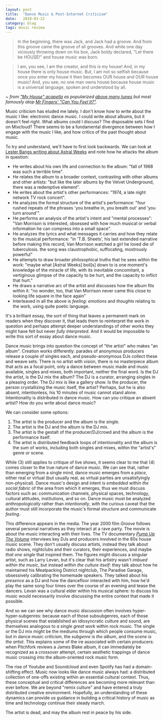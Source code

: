 ```yaml
---
layout: post
title:  "Dance Music & Post-Internet Criticism"
date:   2018-03-22
category: blog
tags: music review
---
```


> In the beginning, there was Jack, and Jack had a groove.
> And from this groove came the groove of all grooves.
> And while one day viciously throwing down on his box, Jack boldy declared,
> "Let there be HOUSE!" and house music was born.

> I am, you see, I am the creator, and this is my house!
> And, in my house there is only house music.
> But, I am not so selfish because once you enter my house it then becomes OUR house and OUR house music!
> And, you see, no one man owns house because house music is a universal language, spoken and understood by all.

_~ from ["My House" acapella](https://www.youtube.com/watch?v=YO9KEKnnlKs) as popularized [above many tunes](http://hyperreal.org/raves/spirit/vibe/JacksHouse.html) but most famously atop [Mr Fingers' "Can You Feel It?"](https://www.youtube.com/watch?v=ts8iBs3tpmw)._

Music criticism has eluded me lately. I don't know how to write about the music I like: electronic dance music. I could write about albums, but it doesn't feel right. What albums could I discuss? The disposable sets I find on Mixcloud? There seems to be a fundamental divergence between how I engage with the music I like, and how critics of the past thought about music.

To try and understand, we'll have to first look backwards. We can look at [Lester Bangs writing about Astral Weeks](https://personal.cis.strath.ac.uk/murray.wood/astral.html) and note how he attacks the album in question:

* He writes about his own life and connection to the album: "fall of 1968 was such a terrible time".
* He relates the album to a broader context, contrasting with other albums and other artists: "but like the later albums by the Velvet Underground, there was a redemptive element".
* He writes about the artist's other performances: "1974, a late night network TV rock concert".
* He analyzes the formal structure of the artist's performance: "four rushed repeats of the phrases 'you breathe in, you breath out' and 'you turn around'".
* He performs an analysis of the artist's intent and "mental processes": "Van Morrison is interested, obsessed with how much musical or verbal information he can compress into a small space".
* He analyzes the lyrics and what messages it carries and how they relate to the musical performance: "in 'T.B. Sheets', his last extended narrative before making this record, Van Morrison watched a girl he loved die of tuberculosis. the song was claustrophobic, suffocating, mostrously powerful"
* He attempts to draw broader philosophical truths that he sees within the work: "maybe what [Astral Weeks] boil[s] down to is one moment's knowledge of the miracle of life, with its inevitable concomitant, a vertiginous glimpse of the capacity to be hurt, and the capacity to inflict that hurt."
* He draws a narrative arc of the artist and discusses how the album fits within it: "no wonder, too, that Van Morrison never came this close to looking life square in the face again"
* Interleaved in all the above is _feeling_: _emotions_ and _thoughts_ relating to the work, using quite poetic language.

It's a brilliant essay, the sort of thing that leaves a permanent mark on readers when they discover it, that leads them to reinterpret the work in question and perhaps attempt deeper understandings of other works they might have felt but never _fully interpreted_. And it would be impossible to write this sort of essay about dance music.

Dance music brings into question the concept of "the artist" who makes "an album". Creation works differently: parades of anonymous producers release a couple of singles each, and pseudo-anonymous DJs collect these and weave sets. There is no artist with vision, there is no masterpiece album that acts as a focal point, only a dance between music made and music available, singles and mixes, both important, neither the final word. Is the DJ the artist, is the DJ mix the album? The DJ is a curator, arranging singles in a pleasing order. The DJ mix is like a gallery show. Is the producer, the person crystallizing the music itself, the artist? Perhaps, but he is also absent, intentionless, his 10 minutes of music cannot stand alone. Intentionality is distributed in dance music. How can you critique an absent artist? How do you write about dance music?

We can consider some options:
1. The artist is the producer and the album is the single.
1. The artist is the DJ and the album is the DJ mix.
1. The artist is the gestalt of the producer/DJ/crowd and the album is the performance itself.
1. The artist is distributed feedback loops of intentionality and the album is the sum of works, including both singles and mixes, within the "artist's" genre or scene.

While (3) still applies to critique of live shows, it seems clear to me that (4) comes closer to the true nature of dance music. We can see that, rather than emerging from a single mind, dance music emerges from a _place_, either real or virtual (but usually real, as virtual parties are unsatisfyingly non-physical). Dance music's design and intent is _embedded within the social fabric_ of the area from which it emerges, thus we must discuss factors such as: communication channels, physical spaces, technology, cultural attitudes, institutions, and so on. Dance music must be analyzed _anthropologically_ rather than _intentionally_, with the curious caveat that the author must still incorporate the music's formal structure and communicate _feeling_.

This difference appears in the media. The year 2000 film _Groove_ follows several personal narratives as they interact at a rave party. The movie is about the music interacting with their lives. The TV documentary [_Pump Up The Volume_](https://www.youtube.com/watch?v=rw-tRL9PUNg) interviews key DJs and producers involved in the 80s house music scene. They don't usually discuss artists, instead they talk about radio shows, nightclubs and their curators, their experiences, and maybe _that one single_ that inspired them. The figures might discuss a singular artist, such as Larry Levan, but it's clear that his artistry wasn't _imbued within the music_, but instead _within the culture itself_: they talk about how he maintained his Meatpacking District nightclub, The Paradise Garage, obsessively calibrating the homemade speakers. They talked about his _presence_ as a DJ and how the dancefloor interacted with him, how he'd play the same song four times over the course of an evening and tease the dancers. Levan was a cultural elder within his musical sphere: to discuss his music would necessarily involve discussing the entire context that made it possible.

And so we can see why dance music discussion often involves hyper-hyper-subgenres: because each of those subsubgenres, each of those physical scenes that established an idiosyncratic culture and sound, are themselves analogous to _a single great work_ within rock music. The single or the DJ mix might be the mediums through which people consume music, but in dance music _criticism_, the _subgenre is the album_, and the _scene is the artist_. This explains some of the ire associated with certain producers: when Pitchfork reviews a James Blake album, it can immediately be recognized as a _crossover_ attempt, certain aesthetic trappings of dance music crossing into the album-oriented rock music form.

The rise of Youtube and Soundcloud and even Spotify has had a domain-shifting effect. Music now looks like dance music always had: a distributed collection of one-offs existing within an essential cultural context. Thus, these conceptual and critical differences are becoming more relevant than ever before. We are beyond "remix culture" and have entered a truly distributed creative environment. Hopefully, an understanding of these dynamics can provide us guidance in building a critical history of music as time and technology continue their steady march.

The artist is dead, and may the album rest in peace by his side.
